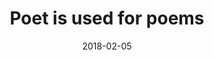 ---
title: Poet is used for poems
description: A computer talks to itself as it random walks the concept net.
date: 2018-02-05
year: 2018
tags:
 - tag: poem
   link: http://exclav.es/2014/10/29/poems-from-spam/
 - tag: nlp
   link: http://vignette.cool/2017/06/05/conversation-in-action.html
 - tag: bot
   link: https://www.buzzfeed.com/loganwilliams/this-robot-wants-to-talk-about-the-last-photo-you-took
 - tag: python
   link: https://github.com/loganwilliams
externalURL: https://twitter.com/ConceptNetPoet
---